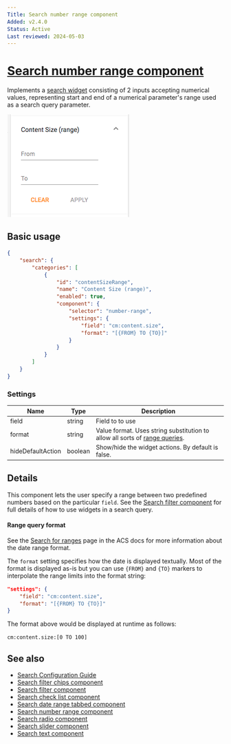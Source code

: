 ```yaml
---
Title: Search number range component
Added: v2.4.0
Status: Active
Last reviewed: 2024-05-03
---
```


# [Search number range component](../../../lib/content-services/src/lib/search/components/search-number-range/search-number-range.component.ts "Defined in search-number-range.component.ts")

Implements a [search widget](../../../lib/content-services/src/lib/search/models/search-widget.interface.ts) consisting of 2 inputs accepting numerical values, representing start and end of a numerical parameter's range used as a search query parameter.

![Number Range Widget](../../docassets/images/search-number-range.png)

## Basic usage

```json
{
    "search": {
        "categories": [
            {
                "id": "contentSizeRange",
                "name": "Content Size (range)",
                "enabled": true,
                "component": {
                    "selector": "number-range",
                    "settings": {
                        "field": "cm:content.size",
                        "format": "[{FROM} TO {TO}]"
                    }
                }
            }
        ]
    }
}
```

### Settings

| Name | Type | Description |
| ---- | ---- | ----------- |
| field | string | Field to to use |
| format | string | Value format. Uses string substitution to allow all sorts of [range queries](https://support.hyland.com/r/Alfresco/Alfresco-Search-Services/2.0/Alfresco-Search-Services/Using/Full-text-search-reference/Search-for-ranges). |
| hideDefaultAction | boolean | Show/hide the widget actions. By default is false. |

## Details

This component lets the user specify a range between two predefined numbers based on the
particular `field`. See the [Search filter component](search-filter.component.md) for full details of how to use widgets
in a search query.

#### Range query format

See the [Search for ranges](https://support.hyland.com/r/Alfresco/Alfresco-Governance-Services/23.4/Alfresco-Governance-Services/Using/Searching-records/Advanced-search-options) page in the ACS docs for more information about the date range format.

The `format` setting specifies how the date is displayed textually. Most of the format is
displayed as-is but you can use `{FROM}` and `{TO}` markers to interpolate the range limits
into the format string:

```json
"settings": {
    "field": "cm:content.size",
    "format": "[{FROM} TO {TO}]"
}
```

The format above would be displayed at runtime as follows:

```text
cm:content.size:[0 TO 100]
```

## See also

-   [Search Configuration Guide](../../user-guide/search-configuration-guide.md)
-   [Search filter chips component](search-filter-chips.component.md)
-   [Search filter component](search-filter.component.md)
-   [Search check list component](search-check-list.component.md)
-   [Search date range tabbed component](search-date-range-tabbed.component.md)
-   [Search number range component](search-number-range.component.md)
-   [Search radio component](search-radio.component.md)
-   [Search slider component](search-slider.component.md)
-   [Search text component](search-text.component.md)
